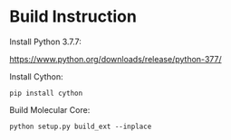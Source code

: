Build Instruction
========================

Install Python 3.7.7:

https://www.python.org/downloads/release/python-377/

Install Cython:

```
pip install cython
```

Build Molecular Core:

```
python setup.py build_ext --inplace
```
